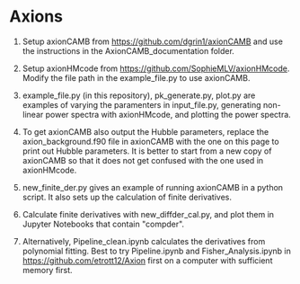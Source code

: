 # Axions

1. Setup axionCAMB from https://github.com/dgrin1/axionCAMB and use the instructions in the AxionCAMB_documentation folder.

2. Setup axionHMcode from https://github.com/SophieMLV/axionHMcode. Modify the file path in the example_file.py to use axionCAMB.

3. example_file.py (in this repository), pk_generate.py, plot.py are examples of varying the paramenters in input_file.py, generating non-linear power spectra with axionHMcode, and plotting the power spectra.

4. To get axionCAMB also output the Hubble parameters, replace the axion_background.f90 file in axionCAMB with the one on this page to print out Hubble parameters. It is better to start from a new copy of axionCAMB so that it does not get confused with the one used in axionHMcode.

5. new_finite_der.py gives an example of running axionCAMB in a python script. It also sets up the calculation of finite derivatives.

6. Calculate finite derivatives with new_diffder_cal.py, and plot them in Jupyter Notebooks that contain "compder". 

7. Alternatively, Pipeline_clean.ipynb calculates the derivatives from polynomial fitting. Best to try Pipeline.ipynb and Fisher_Analysis.ipynb in https://github.com/etrott12/Axion first on a computer with sufficient memory first.

